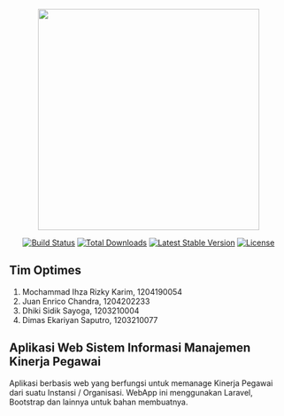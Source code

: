 <p align="center"><a href="https://laravel.com" target="_blank"><img src="https://raw.githubusercontent.com/laravel/art/master/logo-lockup/5%20SVG/2%20CMYK/1%20Full%20Color/laravel-logolockup-cmyk-red.svg" width="400"></a></p>

<p align="center">
<a href="https://travis-ci.org/laravel/framework"><img src="https://travis-ci.org/laravel/framework.svg" alt="Build Status"></a>
<a href="https://packagist.org/packages/laravel/framework"><img src="https://img.shields.io/packagist/dt/laravel/framework" alt="Total Downloads"></a>
<a href="https://packagist.org/packages/laravel/framework"><img src="https://img.shields.io/packagist/v/laravel/framework" alt="Latest Stable Version"></a>
<a href="https://packagist.org/packages/laravel/framework"><img src="https://img.shields.io/packagist/l/laravel/framework" alt="License"></a>
</p>

## Tim Optimes

1. Mochammad Ihza Rizky Karim, 1204190054
2. Juan Enrico Chandra, 1204202233
3. Dhiki Sidik Sayoga, 1203210004
4. Dimas Ekariyan Saputro, 1203210077

## Aplikasi Web Sistem Informasi Manajemen Kinerja Pegawai

Aplikasi berbasis web yang berfungsi untuk memanage Kinerja Pegawai dari suatu Instansi / Organisasi. WebApp ini menggunakan Laravel, Bootstrap dan lainnya untuk bahan membuatnya.